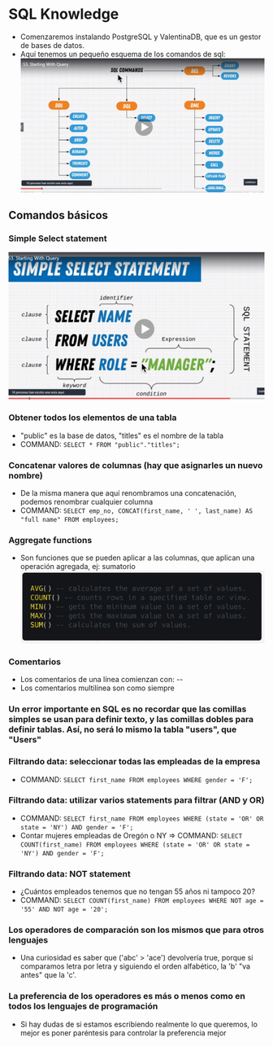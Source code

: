 # SQL Knowledge

* Comenzaremos instalando PostgreSQL y ValentinaDB, que es un gestor de bases de datos.
* Aquí tenemos un pequeño esquema de los comandos de sql:
![Esquema](./images/1.PNG)

## Comandos básicos
### Simple Select statement
![Simple Select statement](./images/2.PNG)

### Obtener todos los elementos de una tabla
* "public" es la base de datos, "titles" es el nombre de la tabla
* COMMAND: ```SELECT * FROM "public"."titles";```

### Concatenar valores de columnas (hay que asignarles un nuevo nombre)
* De la misma manera que aquí renombramos una concatenación, podemos renombrar cualquier columna
* COMMAND: ```SELECT emp_no, CONCAT(first_name, ' ', last_name) AS "full name" FROM employees;```

### Aggregate functions
* Son funciones que se pueden aplicar a las columnas, que aplican una operación agregada, ej: sumatorio
![Aggregate functions](./images/3.PNG)

### Comentarios
* Los comentarios de una línea comienzan con: -- 
* Los comentarios multilínea son como siempre

### Un error importante en SQL es no recordar que las comillas simples se usan para definir texto, y las comillas dobles para definir tablas. Así, no será lo mismo la tabla "users", que "Users"

### Filtrando data: seleccionar todas las empleadas de la empresa
* COMMAND: ```SELECT first_name FROM employees WHERE gender = 'F';```

### Filtrando data: utilizar varios statements para filtrar (AND y OR)
* COMMAND: ```SELECT first_name FROM employees WHERE (state = 'OR' OR state = 'NY') AND gender = 'F';```
* Contar mujeres empleadas de Oregón o NY => COMMAND: ```SELECT COUNT(first_name) FROM employees WHERE (state = 'OR' OR state = 'NY') AND gender = 'F';```

### Filtrando data: NOT statement
* ¿Cuántos empleados tenemos que no tengan 55 años ni tampoco 20?
* COMMAND: ```SELECT COUNT(first_name) FROM employees WHERE NOT age = '55' AND NOT age = '20';```

### Los operadores de comparación son los mismos que para otros lenguajes
* Una curiosidad es saber que ('abc' > 'ace') devolvería true, porque si comparamos letra por letra y siguiendo el orden alfabético, la 'b' "va antes" que la 'c'.

### La preferencia de los operadores es más o menos como en todos los lenguajes de programación
* Si hay dudas de si estamos escribiendo realmente lo que queremos, lo mejor es poner paréntesis para controlar la preferencia mejor